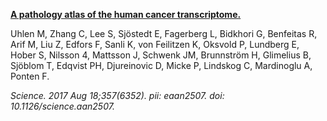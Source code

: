 [**A pathology atlas of the human cancer transcriptome.**](https://www.ncbi.nlm.nih.gov/pubmed/28818916)

Uhlen M, Zhang C, Lee S, Sjöstedt E, Fagerberg L, Bidkhori G, Benfeitas R, Arif M, Liu Z, Edfors F, Sanli K, von Feilitzen K, Oksvold P, Lundberg E, Hober S, Nilsson 4, Mattsson J, Schwenk JM, Brunnström H, Glimelius B, Sjöblom T, Edqvist PH, Djureinovic D, Micke P, Lindskog C, Mardinoglu A, Ponten F.

*Science. 2017 Aug 18;357(6352). pii: eaan2507. doi: 10.1126/science.aan2507.*

